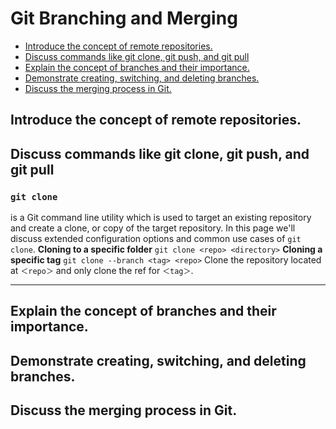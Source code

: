 # Git Branching and Merging
- [Introduce the concept of remote repositories.](#introduce-the-concept-of-remote-repositories)
- [Discuss commands like git clone, git push, and git pull](#discuss-commands-like-git-clone-git-push-and-git-pull)
- [Explain the concept of branches and their importance.](#explain-the-concept-of-branches-and-their-importance)
- [Demonstrate creating, switching, and deleting branches.](#demonstrate-creating-switching-and-deleting-branches)
- [Discuss the merging process in Git.](#discuss-the-merging-process-in-git)

## Introduce the concept of remote repositories.
## Discuss commands like git clone, git push, and git pull
### `git clone`
is a Git command line utility which is used to target an existing repository and create a clone, or copy of the target repository. In this page we'll discuss extended configuration options and common use cases of `git clone`.
**Cloning to a specific folder**
`git clone <repo> <directory>`
**Cloning a specific tag**
`git clone --branch <tag> <repo>`
Clone the repository located at `＜repo＞` and only clone the ref for `＜tag＞`.
***
## Explain the concept of branches and their importance.
## Demonstrate creating, switching, and deleting branches.
## Discuss the merging process in Git.